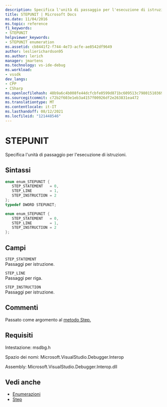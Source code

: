 ```yaml
---
description: Specifica l'unità di passaggio per l'esecuzione di istruzioni.
title: STEPUNIT | Microsoft Docs
ms.date: 11/04/2016
ms.topic: reference
f1_keywords:
- STEPUNIT
helpviewer_keywords:
- STEPUNIT enumeration
ms.assetid: cb8441f2-f744-4e73-acfe-ae8542df9649
author: leslierichardson95
ms.author: lerich
manager: jmartens
ms.technology: vs-ide-debug
ms.workload:
- vssdk
dev_langs:
- CPP
- CSharp
ms.openlocfilehash: 48b9a6c4b008fe44dcfcbfe0599d871bc609513c79801510369b657eaa819b9c
ms.sourcegitcommit: c72b2f603e1eb3a4157f00926df2e263831ea472
ms.translationtype: MT
ms.contentlocale: it-IT
ms.lasthandoff: 08/12/2021
ms.locfileid: "121448546"
---
```

# <a name="stepunit"></a>STEPUNIT
Specifica l'unità di passaggio per l'esecuzione di istruzioni.

## <a name="syntax"></a>Sintassi

```cpp
enum enum_STEPUNIT { 
   STEP_STATEMENT   = 0,
   STEP_LINE        = 1,
   STEP_INSTRUCTION = 2
};
typedef DWORD STEPUNIT;
```

```csharp
enum enum_STEPUNIT { 
   STEP_STATEMENT   = 0,
   STEP_LINE        = 1,
   STEP_INSTRUCTION = 2
};
```

## <a name="fields"></a>Campi
 `STEP_STATEMENT`\
 Passaggi per istruzione.

 `STEP_LINE`\
 Passaggi per riga.

 `STEP_INSTRUCTION`\
 Passaggi per istruzione.

## <a name="remarks"></a>Commenti
 Passato come argomento al [metodo Step.](../../../extensibility/debugger/reference/idebugprocess3-step.md)

## <a name="requirements"></a>Requisiti
 Intestazione: msdbg.h

 Spazio dei nomi: Microsoft.VisualStudio.Debugger.Interop

 Assembly: Microsoft.VisualStudio.Debugger.Interop.dll

## <a name="see-also"></a>Vedi anche
- [Enumerazioni](../../../extensibility/debugger/reference/enumerations-visual-studio-debugging.md)
- [Step](../../../extensibility/debugger/reference/idebugprocess3-step.md)
